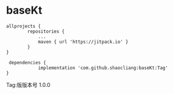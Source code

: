 # baseKt
```
allprojects {
		repositories {
			...
			maven { url 'https://jitpack.io' }
		}
}
```

```
 dependencies {
	        implementation 'com.github.shaocliang:baseKt:Tag'
}
```

  
  Tag:版版本号 1.0.0
